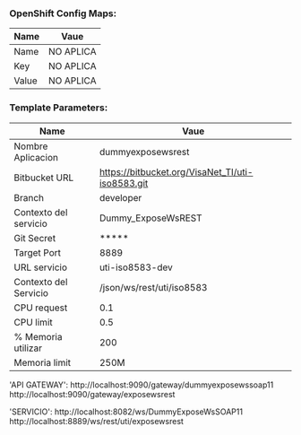 
### OpenShift Config Maps: 
| Name | Vaue |
| ------ | ------ |
| Name  | NO APLICA
| Key   | NO APLICA
| Value | NO APLICA    


### Template Parameters: 
| Name | Vaue |
| ------ | ------ |
| Nombre Aplicacion     | dummyexposewsrest | 
| Bitbucket URL         | https://bitbucket.org/VisaNet_TI/uti-iso8583.git |
| Branch                | developer |
| Contexto del servicio | Dummy_ExposeWsREST |
| Git Secret            | ***** |
| Target Port           | 8889 |
| URL servicio          | uti-iso8583-dev |
| Contexto del Servicio | /json/ws/rest/uti/iso8583 |
| CPU request           | 0.1 |
| CPU limit             | 0.5 |
| % Memoria utilizar    | 200 |
| Memoria limit         | 250M |


 'API GATEWAY':
 http://localhost:9090/gateway/dummyexposewssoap11
 http://localhost:9090/gateway/exposewsrest
 
 'SERVICIO':
 http://localhost:8082/ws/DummyExposeWsSOAP11
 http://localhost:8889/ws/rest/uti/exposewsrest
 
